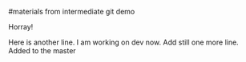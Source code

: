 #materials from intermediate git demo

Horray!

Here is another line.
I am working on dev now. 
Add still one more line.
Added to the master